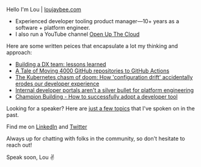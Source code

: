 
Hello I'm Lou | [loujaybee.com](https://loujaybee.com)

- Experienced developer tooling product manager—10+ years as a software + platform engineer.
- I also run a YouTube channel [Open Up The Cloud](https://www.youtube.com/c/OpenUpTheCloud)

Here are some written peices that encapsulate a lot my thinking and approach: 

- [Building a DX team: lessons learned](https://medium.com/dazn-tech/building-a-dx-team-lessons-learned-4a66446088bc)
- [A Tale of Moving 4000 GitHub repositories to GitHub Actions](https://medium.com/dazn-tech/a-tale-of-moving-4000-github-repositories-to-github-actions-362ab96b71e6)
- [The Kubernetes chasm of doom: How 'configuration drift' accidentally erodes our developer experience](https://www.gitpod.io/blog/k8s-chasm-of-doom)
- [Internal developer portals aren't a silver bullet for platform engineering](https://www.gitpod.io/blog/internal-developer-portals-not-a-silver-bullet)
- [Champion Building - How to successfully adopt a developer tool](https://www.gitpod.io/blog/champion-building)

Looking for a speaker? Here are [just a few topics](https://loujaybee.com/speaking-topics) that I've spoken on in the past.

Find me on [LinkedIn](https://www.linkedin.com/in/loujaybee/) and [Twitter](https://twitter.com/loujaybee)

Always up for chatting with folks in the community, so don't hesitate to reach out! 

Speak soon, Lou ✌️ 
